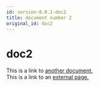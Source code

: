 ```yaml
---
id: version-0.0.1-doc2
title: document number 2
original_id: doc2
---
```


# doc2

This is a link to [another document.](doc3.md)  
This is a link to an [external page.](http://www.example.com)

